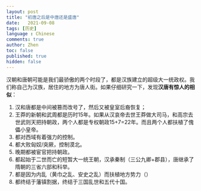 ```yaml
---
layout: post
title: "初唐之后是中唐还是盛唐"
date:   2021-09-08
tags: [历史]
language : Chinese
comments: true
author: Zhen
toc: false
published: true
hidden: false
---
```

汉朝和唐朝可能是我们最骄傲的两个时段了，都是汉族建立的超级大一统政权。我们称自己为汉族，居住的地方为唐人街。如果仔细研究一下，发现**汉唐有惊人的相似**：

 1. 汉和唐都是中间被篡而改号了，然后又被皇室后裔恢复；
 2. 王莽的新朝和武周都是历时15年。如果从汉哀帝去世王莽做大司马，和高宗去世武则天把持朝政，两个人都是专权朝政15+7=22年。而且两个人都扶植了傀儡小皇帝。
 3. 都对西域有着强力的控制。
 4. 都大败匈奴/突厥，控制漠北。
 5. 晚期都被宦官把持朝政。
 6. 都起始于二世而亡的短暂大一统王朝，汉承秦制（三公九卿+郡县），唐继承了隋朝的三省六部和科举。
 7. 都是因为内乱（黄巾之乱、安史之乱）而扶植地方势力（）
 8. 都终结于藩镇割据，终结于三国乱世和五代十国。
<!--stackedit_data:
eyJoaXN0b3J5IjpbLTc5MDk4Mjc2LC04OTEyNTQ0MSw4MTUzNj
Y3NTUsLTE4OTgwODE5ODksNTU5NTA0NDMyXX0=
-->